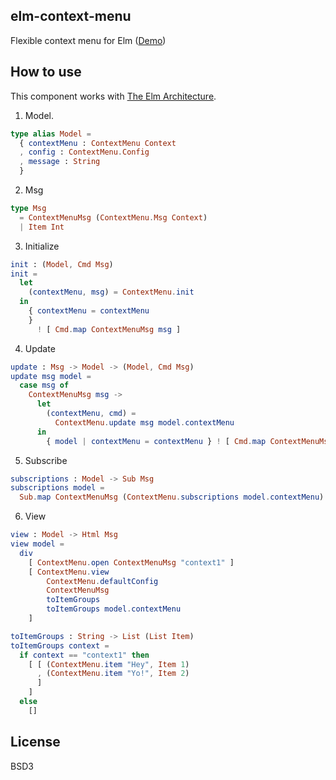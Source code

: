 elm-context-menu
----

Flexible context menu for Elm ([Demo](https://jinjor.github.io/elm-contextmenu/))


## How to use

This component works with [The Elm Architecture](https://guide.elm-lang.org/architecture/).

1. Model.
```elm
type alias Model =
  { contextMenu : ContextMenu Context
  , config : ContextMenu.Config
  , message : String
  }
```

2. Msg
```elm
type Msg
  = ContextMenuMsg (ContextMenu.Msg Context)
  | Item Int
```

3. Initialize
```elm
init : (Model, Cmd Msg)
init =
  let
    (contextMenu, msg) = ContextMenu.init
  in
    { contextMenu = contextMenu
    }
      ! [ Cmd.map ContextMenuMsg msg ]
```

4. Update
```elm
update : Msg -> Model -> (Model, Cmd Msg)
update msg model =
  case msg of
    ContextMenuMsg msg ->
      let
        (contextMenu, cmd) =
          ContextMenu.update msg model.contextMenu
      in
        { model | contextMenu = contextMenu } ! [ Cmd.map ContextMenuMsg cmd ]
```

5. Subscribe
```elm
subscriptions : Model -> Sub Msg
subscriptions model =
  Sub.map ContextMenuMsg (ContextMenu.subscriptions model.contextMenu)
```

6. View
```elm
view : Model -> Html Msg
view model =
  div
    [ ContextMenu.open ContextMenuMsg "context1" ]
    [ ContextMenu.view
        ContextMenu.defaultConfig
        ContextMenuMsg
        toItemGroups
        toItemGroups model.contextMenu
    ]

toItemGroups : String -> List (List Item)
toItemGroups context =
  if context == "context1" then
    [ [ (ContextMenu.item "Hey", Item 1)
      , (ContextMenu.item "Yo!", Item 2)
      ]
    ]
  else
    []
```


## License

BSD3
